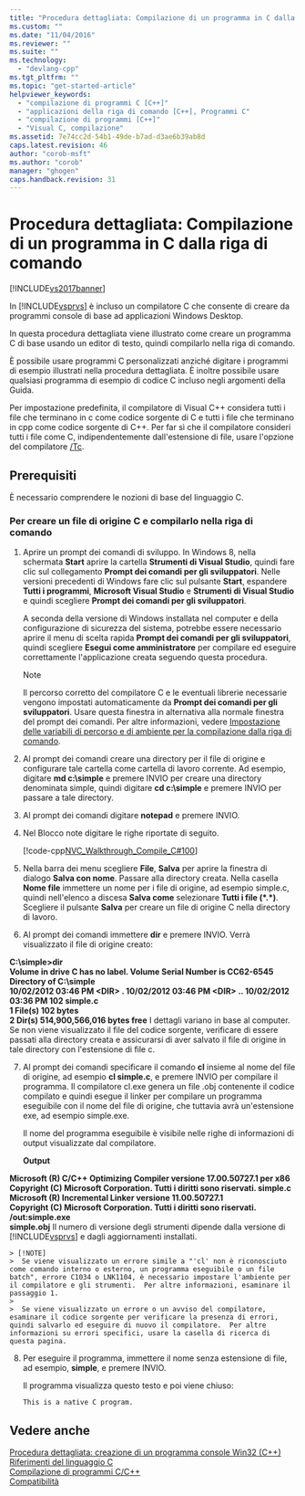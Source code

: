 ```yaml
---
title: "Procedura dettagliata: Compilazione di un programma in C dalla riga di comando | Microsoft Docs"
ms.custom: ""
ms.date: "11/04/2016"
ms.reviewer: ""
ms.suite: ""
ms.technology: 
  - "devlang-cpp"
ms.tgt_pltfrm: ""
ms.topic: "get-started-article"
helpviewer_keywords: 
  - "compilazione di programmi C [C++]"
  - "applicazioni della riga di comando [C++], Programmi C"
  - "compilazione di programmi [C++]"
  - "Visual C, compilazione"
ms.assetid: 7e74cc2d-54b1-49de-b7ad-d3ae6b39ab8d
caps.latest.revision: 46
author: "corob-msft"
ms.author: "corob"
manager: "ghogen"
caps.handback.revision: 31
---
```

# Procedura dettagliata: Compilazione di un programma in C dalla riga di comando
[!INCLUDE[vs2017banner](../assembler/inline/includes/vs2017banner.md)]

In [!INCLUDE[vsprvs](../assembler/masm/includes/vsprvs_md.md)] è incluso un compilatore C che consente di creare da programmi console di base ad applicazioni Windows Desktop.  
  
 In questa procedura dettagliata viene illustrato come creare un programma C di base usando un editor di testo, quindi compilarlo nella riga di comando.  
  
 È possibile usare programmi C personalizzati anziché digitare i programmi di esempio illustrati nella procedura dettagliata.  È inoltre possibile usare qualsiasi programma di esempio di codice C incluso negli argomenti della Guida.  
  
 Per impostazione predefinita, il compilatore di Visual C\+\+ considera tutti i file che terminano in c come codice sorgente di C e tutti i file che terminano in cpp come codice sorgente di C\+\+.  Per far sì che il compilatore consideri tutti i file come C, indipendentemente dall'estensione di file, usare l'opzione del compilatore [\/Tc](../build/reference/tc-tp-tc-tp-specify-source-file-type.md).  
  
## Prerequisiti  
 È necessario comprendere le nozioni di base del linguaggio C.  
  
### Per creare un file di origine C e compilarlo nella riga di comando  
  
1.  Aprire un prompt dei comandi di sviluppo.  In Windows 8, nella schermata **Start** aprire la cartella **Strumenti di Visual Studio**, quindi fare clic sul collegamento **Prompt dei comandi per gli sviluppatori**.  Nelle versioni precedenti di Windows fare clic sul pulsante **Start**, espandere **Tutti i programmi**, **Microsoft Visual Studio** e **Strumenti di Visual Studio** e quindi scegliere **Prompt dei comandi per gli sviluppatori**.  
  
     A seconda della versione di Windows installata nel computer e della configurazione di sicurezza del sistema, potrebbe essere necessario aprire il menu di scelta rapida **Prompt dei comandi per gli sviluppatori**, quindi scegliere **Esegui come amministratore** per compilare ed eseguire correttamente l'applicazione creata seguendo questa procedura.  
  
    > [!NOTE]
    >  Il percorso corretto del compilatore C e le eventuali librerie necessarie vengono impostati automaticamente da **Prompt dei comandi per gli sviluppatori**.  Usare questa finestra in alternativa alla normale finestra del prompt dei comandi.  Per altre informazioni, vedere [Impostazione delle variabili di percorso e di ambiente per la compilazione dalla riga di comando](../build/setting-the-path-and-environment-variables-for-command-line-builds.md).  
  
2.  Al prompt dei comandi creare una directory per il file di origine e configurare tale cartella come cartella di lavoro corrente.  Ad esempio, digitare **md c:\\simple** e premere INVIO per creare una directory denominata simple, quindi digitare **cd c:\\simple** e premere INVIO per passare a tale directory.  
  
3.  Al prompt dei comandi digitare **notepad** e premere INVIO.  
  
4.  Nel Blocco note digitare le righe riportate di seguito.  
  
     [!code-cpp[NVC_Walkthrough_Compile_C#100](../build/codesnippet/CPP/walkthrough-compile-a-c-program-on-the-command-line_1.c)]  
  
5.  Nella barra dei menu scegliere **File**, **Salva** per aprire la finestra di dialogo **Salva con nome**.  Passare alla directory creata.  Nella casella **Nome file** immettere un nome per i file di origine, ad esempio simple.c, quindi nell'elenco a discesa **Salva come** selezionare **Tutti i file \(\*.\*\)**.  Scegliere il pulsante **Salva** per creare un file di origine C nella directory di lavoro.  
  
6.  Al prompt dei comandi immettere **dir** e premere INVIO.  Verrà visualizzato il file di origine creato:  
  
  **C:\\simple\>dir**  
 **Volume in drive C has no label.  Volume Serial Number is CC62\-6545**  
 **Directory of C:\\simple**  
**10\/02\/2012  03:46 PM    \<DIR\>          .  10\/02\/2012  03:46 PM    \<DIR\>          ..  10\/02\/2012  03:36 PM               102 simple.c**  
 **1 File\(s\)            102 bytes**  
 **2 Dir\(s\)  514,900,566,016 bytes free**      I dettagli variano in base al computer.  Se non viene visualizzato il file del codice sorgente, verificare di essere passati alla directory creata e assicurarsi di aver salvato il file di origine in tale directory con l'estensione di file c.  
  
7.  Al prompt dei comandi specificare il comando **cl** insieme al nome del file di origine, ad esempio **cl simple.c**, e premere INVIO per compilare il programma.  Il compilatore cl.exe genera un file .obj contenente il codice compilato e quindi esegue il linker per compilare un programma eseguibile con il nome del file di origine, che tuttavia avrà un'estensione exe, ad esempio simple.exe.  
  
     Il nome del programma eseguibile è visibile nelle righe di informazioni di output visualizzate dal compilatore.  
  
     **Output**  
  
  **Microsoft \(R\) C\/C\+\+ Optimizing Compiler versione 17.00.50727.1 per x86**  
**Copyright \(C\) Microsoft Corporation.  Tutti i diritti sono riservati.  simple.c**  
**Microsoft \(R\) Incremental Linker versione 11.00.50727.1**  
**Copyright \(C\) Microsoft Corporation.  Tutti i diritti sono riservati.  \/out:simple.exe**  
**simple.obj**      Il numero di versione degli strumenti dipende dalla versione di [!INCLUDE[vsprvs](../assembler/masm/includes/vsprvs_md.md)] e dagli aggiornamenti installati.  
  
    > [!NOTE]
    >  Se viene visualizzato un errore simile a "'cl' non è riconosciuto come comando interno o esterno, un programma eseguibile o un file batch", errore C1034 o LNK1104, è necessario impostare l'ambiente per il compilatore e gli strumenti.  Per altre informazioni, esaminare il passaggio 1.  
    >   
    >  Se viene visualizzato un errore o un avviso del compilatore, esaminare il codice sorgente per verificare la presenza di errori, quindi salvarlo ed eseguire di nuovo il compilatore.  Per altre informazioni su errori specifici, usare la casella di ricerca di questa pagina.  
  
8.  Per eseguire il programma, immettere il nome senza estensione di file, ad esempio, **simple**, e premere INVIO.  
  
     Il programma visualizza questo testo e poi viene chiuso:  
  
     `This is a native C program.`  
  
## Vedere anche  
 [Procedura dettagliata: creazione di un programma console Win32 \(C\+\+\)](../windows/walkthrough-creating-a-standard-cpp-program-cpp.md)   
 [Riferimenti del linguaggio C](../c-language/c-language-reference.md)   
 [Compilazione di programmi C\/C\+\+](../build/building-c-cpp-programs.md)   
 [Compatibilità](../c-runtime-library/compatibility.md)